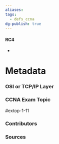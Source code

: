 ```yaml
---
aliases: 
tags:
  - defs_ccna
dg-publish: true
---
```

#### RC4
- 







# Metadata
### OSI or TCP/IP Layer

### CCNA Exam Topic
#extop-1-11 
### Contributors

### Sources

